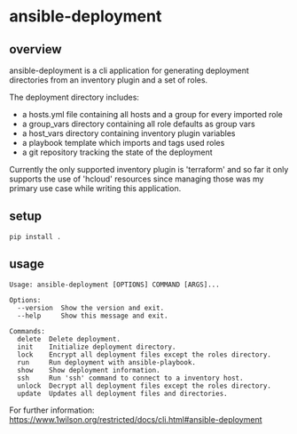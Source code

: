 # ansible-deployment

## overview

ansible-deployment is a cli application for generating deployment
directories from an inventory plugin and a set of roles.

The deployment directory includes:

- a hosts.yml file containing all hosts and a group for every imported role
- a group_vars directory containing all role defaults as group vars
- a host_vars directory containing inventory plugin variables
- a playbook template which imports and tags used roles
- a git repository tracking the state of the deployment

Currently the only supported inventory plugin is 'terraform' and so far
it only supports the use of 'hcloud' resources since managing those
was my primary use case while writing this application.

## setup

```
pip install .
```

## usage

```
Usage: ansible-deployment [OPTIONS] COMMAND [ARGS]...

Options:
  --version  Show the version and exit.
  --help     Show this message and exit.

Commands:
  delete  Delete deployment.
  init    Initialize deployment directory.
  lock    Encrypt all deployment files except the roles directory.
  run     Run deployment with ansible-playbook.
  show    Show deployment information.
  ssh     Run 'ssh' command to connect to a inventory host.
  unlock  Decrypt all deployment files except the roles directory.
  update  Updates all deployment files and directories.
```

For further information: https://www.1wilson.org/restricted/docs/cli.html#ansible-deployment
